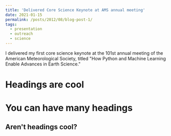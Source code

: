```yaml
---
title: 'Delivered Core Science Keynote at AMS annual meeting'
date: 2021-01-15
permalink: /posts/2012/08/blog-post-1/
tags:
  - presentation
  - outreach
  - science
---
```


I delivered my first core science keynote at the 101st annual meeting of the American Meteorological Society, titled "How Python and Machine Learning Enable Advances in Earth Science."

Headings are cool
======

You can have many headings
======

Aren't headings cool?
------
